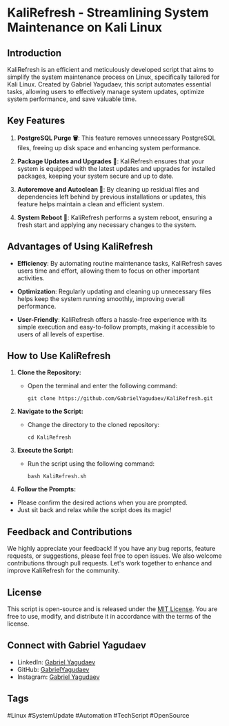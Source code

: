 # KaliRefresh - Streamlining System Maintenance on Kali Linux

## Introduction

KaliRefresh is an efficient and meticulously developed script that aims to simplify the system maintenance process on Linux, specifically tailored for Kali Linux. Created by Gabriel Yagudaev, this script automates essential tasks, allowing users to effectively manage system updates, optimize system performance, and save valuable time.

## Key Features

1. **PostgreSQL Purge 🗑️**: This feature removes unnecessary PostgreSQL files, freeing up disk space and enhancing system performance.

2. **Package Updates and Upgrades 🔄**: KaliRefresh ensures that your system is equipped with the latest updates and upgrades for installed packages, keeping your system secure and up to date.

3. **Autoremove and Autoclean 🧹**: By cleaning up residual files and dependencies left behind by previous installations or updates, this feature helps maintain a clean and efficient system.

4. **System Reboot 🚀**: KaliRefresh performs a system reboot, ensuring a fresh start and applying any necessary changes to the system.

## Advantages of Using KaliRefresh

- **Efficiency**: By automating routine maintenance tasks, KaliRefresh saves users time and effort, allowing them to focus on other important activities.

- **Optimization**: Regularly updating and cleaning up unnecessary files helps keep the system running smoothly, improving overall performance.

- **User-Friendly**: KaliRefresh offers a hassle-free experience with its simple execution and easy-to-follow prompts, making it accessible to users of all levels of expertise.

## How to Use KaliRefresh

1. **Clone the Repository:**
   - Open the terminal and enter the following command:
     ```
     git clone https://github.com/GabrielYagudaev/KaliRefresh.git
     ```

2. **Navigate to the Script:**
   - Change the directory to the cloned repository:
     ```
     cd KaliRefresh
     ```

3. **Execute the Script:**
   - Run the script using the following command:
     ```
     bash KaliRefresh.sh
     ```

4. **Follow the Prompts:**
- Please confirm the desired actions when you are prompted.
- Just sit back and relax while the script does its magic!

## Feedback and Contributions

We highly appreciate your feedback! If you have any bug reports, feature requests, or suggestions, please feel free to open issues. We also welcome contributions through pull requests. Let's work together to enhance and improve KaliRefresh for the community.

## License

This script is open-source and is released under the [MIT License](LICENSE). You are free to use, modify, and distribute it in accordance with the terms of the license.

## Connect with Gabriel Yagudaev

- LinkedIn: [Gabriel Yagudaev](https://www.linkedin.com/in/gabrielyagudaev/)
- GitHub: [GabrielYagudaev](https://github.com/GabrielYagudaev)
- Instagram: [Gabriel Yagudaev](https://www.instagram.com/gabriel_yagudaev)
## Tags

#Linux #SystemUpdate #Automation #TechScript #OpenSource

